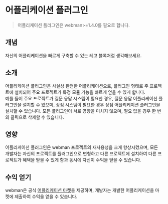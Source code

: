 # 어플리케이션 플러그인

> 어플리케이션 플러그인은 webman>=1.4.0를 필요로 합니다.

## 개념
자신의 어플리케이션을 빠르게 구축할 수 있는 레고 블록처럼 생각해보세요.

## 소개
어플리케이션 플러그인은 사실상 완전한 어플리케이션으로, 플러그인 형태로 주 프로젝트에 설치되어 주요 프로젝트가 특정 모듈 기능을 빠르게 얻을 수 있게 합니다.  
예를 들어 주요 프로젝트가 질문 응답 시스템이 필요한 경우, 질문 응답 어플리케이션 플러그인을 설치할 수 있으며, 상점 시스템이 필요한 경우 상점 어플리케이션 플러그인을 설치할 수 있습니다. 모든 플러그인이 서로 영향을 미치지 않으며, 필요 없을 경우 한 번의 클릭으로 삭제할 수 있습니다.

## 영향
어플리케이션 플러그인은 webman 프로젝트의 재사용성을 크게 향상시켰으며, 모든 개발자는 자신의 프로젝트를 플러그인으로 변형하고 다른 프로젝트에 설치하여 다른 프로젝트가 혜택을 받을 수 있게 함과 동시에 자신이 수익을 얻을 수 있습니다.

## 수익 얻기
webman은 공식 [어플리케이션 마켓](https://www.workerman.net/apps)을 제공하며, 개발자는 개발한 어플리케이션을 마켓에 제출하여 수익을 얻을 수 있습니다.
